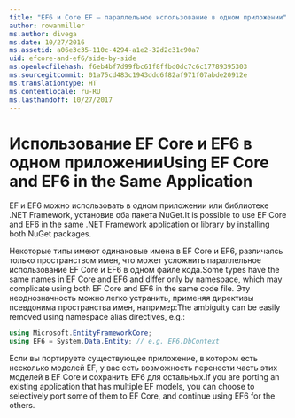 ```yaml
---
title: "EF6 и Core EF — параллельное использование в одном приложении"
author: rowanmiller
ms.author: divega
ms.date: 10/27/2016
ms.assetid: a06e3c35-110c-4294-a1e2-32d2c31c90a7
uid: efcore-and-ef6/side-by-side
ms.openlocfilehash: f6eb4bf7d99fbc61f8ffbd0dc7c6c17789395303
ms.sourcegitcommit: 01a75cd483c1943ddd6f82af971f07abde20912e
ms.translationtype: HT
ms.contentlocale: ru-RU
ms.lasthandoff: 10/27/2017
---
```

# <a name="using-ef-core-and-ef6-in-the-same-application"></a><span data-ttu-id="1b182-102">Использование EF Core и EF6 в одном приложении</span><span class="sxs-lookup"><span data-stu-id="1b182-102">Using EF Core and EF6 in the Same Application</span></span>

<span data-ttu-id="1b182-103">EF и EF6 можно использовать в одном приложении или библиотеке .NET Framework, установив оба пакета NuGet.</span><span class="sxs-lookup"><span data-stu-id="1b182-103">It is possible to use EF Core and EF6 in the same .NET Framework application or library by installing both NuGet packages.</span></span> 

<span data-ttu-id="1b182-104">Некоторые типы имеют одинаковые имена в EF Core и EF6, различаясь только пространством имен, что может усложнить параллельное использование EF Core и EF6 в одном файле кода.</span><span class="sxs-lookup"><span data-stu-id="1b182-104">Some types have the same names in EF Core and EF6 and differ only by namespace, which may complicate using both EF Core and EF6 in the same code file.</span></span> <span data-ttu-id="1b182-105">Эту неоднозначность можно легко устранить, применяя директивы псевдонима пространства имен, например:</span><span class="sxs-lookup"><span data-stu-id="1b182-105">The ambiguity can be easily removed using namespace alias directives, e.g.:</span></span>

``` csharp
using Microsoft.EntityFrameworkCore;
using EF6 = System.Data.Entity; // e.g. EF6.DbContext
```

<span data-ttu-id="1b182-106">Если вы портируете существующее приложение, в котором есть несколько моделей EF, у вас есть возможность перенести часть этих моделей в EF Core и сохранить EF6 для остальных.</span><span class="sxs-lookup"><span data-stu-id="1b182-106">If you are porting an existing application that has multiple EF models, you can choose to selectively port some of them to EF Core, and continue using EF6 for the others.</span></span>
